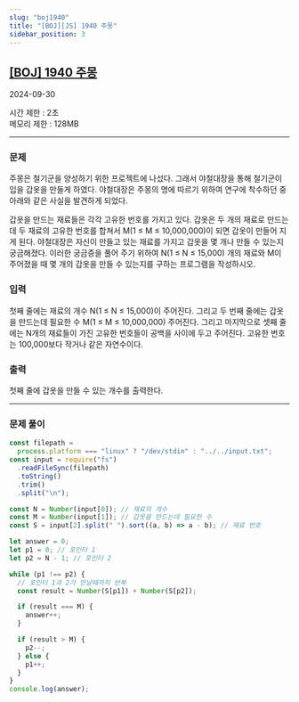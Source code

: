 ```yaml
---
slug: "boj1940"
title: "[BOJ][JS] 1940 주몽"
sidebar_position: 3
---
```


## [[BOJ] 1940 주몽](https://www.acmicpc.net/problem/1940)

2024-09-30

시간 제한 : 2초  
메모리 제한 : 128MB

---

### 문제

주몽은 철기군을 양성하기 위한 프로젝트에 나섰다. 그래서 야철대장을 통해 철기군이 입을 갑옷을 만들게 하였다. 야철대장은 주몽의 명에 따르기 위하여 연구에 착수하던 중 아래와 같은 사실을 발견하게 되었다.

갑옷을 만드는 재료들은 각각 고유한 번호를 가지고 있다. 갑옷은 두 개의 재료로 만드는데 두 재료의 고유한 번호를 합쳐서 M(1 ≤ M ≤ 10,000,000)이 되면 갑옷이 만들어 지게 된다. 야철대장은 자신이 만들고 있는 재료를 가지고 갑옷을 몇 개나 만들 수 있는지 궁금해졌다. 이러한 궁금증을 풀어 주기 위하여 N(1 ≤ N ≤ 15,000) 개의 재료와 M이 주어졌을 때 몇 개의 갑옷을 만들 수 있는지를 구하는 프로그램을 작성하시오.

### 입력

첫째 줄에는 재료의 개수 N(1 ≤ N ≤ 15,000)이 주어진다. 그리고 두 번째 줄에는 갑옷을 만드는데 필요한 수 M(1 ≤ M ≤ 10,000,000) 주어진다. 그리고 마지막으로 셋째 줄에는 N개의 재료들이 가진 고유한 번호들이 공백을 사이에 두고 주어진다. 고유한 번호는 100,000보다 작거나 같은 자연수이다.

### 출력

첫째 줄에 갑옷을 만들 수 있는 개수를 출력한다.

---

### 문제 풀이

```js
const filepath =
  process.platform === "linux" ? "/dev/stdin" : "../../input.txt";
const input = require("fs")
  .readFileSync(filepath)
  .toString()
  .trim()
  .split("\n");

const N = Number(input[0]); // 재료의 개수
const M = Number(input[1]); // 갑옷을 만드는데 필요한 수
const S = input[2].split(" ").sort((a, b) => a - b); // 재료 번호

let answer = 0;
let p1 = 0; // 포인터 1
let p2 = N - 1; // 포인터 2

while (p1 !== p2) {
  // 포인터 1과 2가 만날때까지 반복
  const result = Number(S[p1]) + Number(S[p2]);

  if (result === M) {
    answer++;
  }

  if (result > M) {
    p2--;
  } else {
    p1++;
  }
}
console.log(answer);
```
